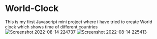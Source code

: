 # World-Clock
This is my first Javascript mini project where i have tried to create World clock which shows time of different countries
![Screenshot 2022-08-14 224737](https://user-images.githubusercontent.com/107745719/184547985-3231a556-3c5e-49fa-a61c-6a9303016b02.png)
![Screenshot 2022-08-14 225413](https://user-images.githubusercontent.com/107745719/184548010-8162bb2b-8879-4cae-90ca-d6f6433024ae.png)
